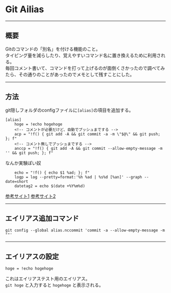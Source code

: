 # Git Ailias

---

## 概要

Gitのコマンドの「別名」を付ける機能のこと。  
タイピング量を減らしたり、覚えやすいコマンド名に置き換えるために利用される。  
毎回コメント書いて、コマンドを打って上げるのが面倒くさかったので調べてみたら、その通りのことがあったのでメモとして残すことにした。  

---

## 方法

git隠しフォルダのconfigファイルに`[alias]`の項目を追加する。  

```Git
[alias]
    hoge = !echo hogehoge
    <!-- コメントが必要だけど、自動でプッシュまでする -->
    acp = "!f() { git add -A && git commit -a -m \"$@\" && git push; }; f"
    <!-- コメント無しでプッシュまでする -->
    anccp = "!f() { git add -A && git commit --allow-empty-message -m '' && git push; }; f"
```

なんか実験ぽい奴

```Git
    echo = "!f() { echo $1 %ad; }; f"
    logp = log --pretty=format:'%h %ad | %s%d [%an]' --graph --date=short
    datetag2 = echo $(date +%Y%m%d)
```

[参考サイト1](https://www.it-swarm-ja.tech/ja/git/git-add%E3%80%81commit%E3%80%81push%E3%82%B3%E3%83%9E%E3%83%B3%E3%83%89%E3%82%921%E3%81%BE%E3%81%A8%E3%82%81%E3%81%A6%E3%81%BE%E3%81%97%E3%81%9F%E3%81%8B%EF%BC%9F/1043252019/)
[参考サイト2](https://qiita.com/YamEiR/items/d98ba009d2925e7eb305)

---

## エイリアス追加コマンド

```Git
git config --global alias.nccommit 'commit -a --allow-empty-message -m ""'
```

---

## エイリアスの設定

`hoge = !echo hogehoge`  

これはエイリアステスト用のエイリアス。  
`git hoge` と入力すると `hogehoge` と表示される。
